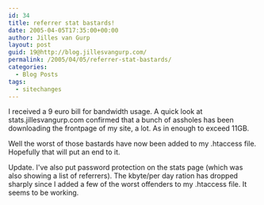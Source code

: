 ```yaml
---
id: 34
title: referrer stat bastards!
date: 2005-04-05T17:35:00+00:00
author: Jilles van Gurp
layout: post
guid: 19@http://blog.jillesvangurp.com/
permalink: /2005/04/05/referrer-stat-bastards/
categories:
  - Blog Posts
tags:
  - sitechanges
---
```

 I received a 9 euro bill for bandwidth usage. A quick look at stats.jillesvangurp.com confirmed that a bunch of assholes has been downloading the frontpage of my site, a lot. As in enough to exceed 11GB. 

Well the worst of those bastards have now been added to my .htaccess file. Hopefully that will put an end to it.

Update. I've also put password protection on the stats page (which was also showing a list of referrers). The kbyte/per day ration has dropped sharply since I added a few of the worst offenders to my .htaccess file. It seems to be working. 